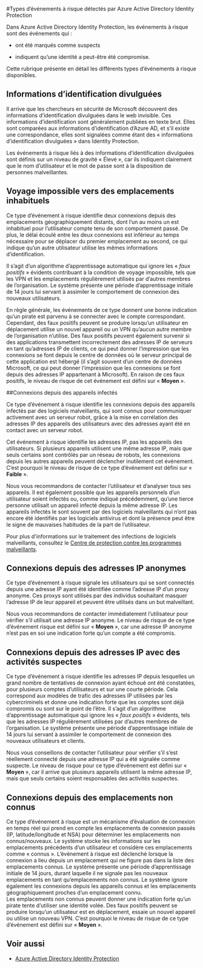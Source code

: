 <properties
	pageTitle="Types d’événements à risque détectés par Azure Active Directory Identity Protection | Microsoft Azure"
	description="Cette rubrique présente en détail les différents types d’événements à risque disponibles dans Azure Active Directory Identity Protection"
	services="active-directory"
	keywords="azure active directory identity protection, cloud app discovery, gestion d’applications, sécurité, risque, niveau de risque, vulnérabilité, stratégie de sécurité"
	documentationCenter=""
	authors="markusvi"
	manager="stevenpo"
	editor=""/>

<tags
	ms.service="active-directory"
	ms.workload="identity"
	ms.tgt_pltfrm="na"
	ms.devlang="na"
	ms.topic="article"
	ms.date="03/04/2016"
	ms.author="markvi"/>

#Types d’événements à risque détectés par Azure Active Directory Identity Protection 

Dans Azure Active Directory Identity Protection, les événements à risque sont des événements qui :

- ont été marqués comme suspects

- indiquent qu’une identité a peut-être été compromise.

Cette rubrique présente en détail les différents types d’événements à risque disponibles.


## Informations d’identification divulguées

Il arrive que les chercheurs en sécurité de Microsoft découvrent des informations d’identification divulguées dans le web invisible. Ces informations d’identification sont généralement publiées en texte brut. Elles sont comparées aux informations d’identification d’Azure AD, et s’il existe une correspondance, elles sont signalées comme étant des « informations d’identification divulguées » dans Identity Protection.

Les événements à risque liés à des informations d’identification divulguées sont définis sur un niveau de gravité « Élevé », car ils indiquent clairement que le nom d’utilisateur et le mot de passe sont à la disposition de personnes malveillantes.

## Voyage impossible vers des emplacements inhabituels

Ce type d’événement à risque identifie deux connexions depuis des emplacements géographiquement distants, dont l’un au moins un est inhabituel pour l’utilisateur compte tenu de son comportement passé. De plus, le délai écoulé entre les deux connexions est inférieur au temps nécessaire pour se déplacer du premier emplacement au second, ce qui indique qu’un autre utilisateur utilise les mêmes informations d’identification.

Il s’agit d’un algorithme d’apprentissage automatique qui ignore les « *faux positifs* » évidents contribuant à la condition de voyage impossible, tels que les VPN et les emplacements régulièrement utilisés par d’autres membres de l’organisation. Le système présente une période d’apprentissage initiale de 14 jours lui servant à assimiler le comportement de connexion des nouveaux utilisateurs.

En règle générale, les événements de ce type donnent une bonne indication qu’un pirate est parvenu à se connecter avec le compte correspondant. Cependant, des faux positifs peuvent se produire lorsqu’un utilisateur en déplacement utilise un nouvel appareil ou un VPN qu’aucun autre membre de l’organisation n’utilise. Des faux positifs peuvent également survenir si des applications transmettent incorrectement des adresses IP de serveurs en tant qu’adresses IP de clients, ce qui peut donner l’impression que les connexions se font depuis le centre de données où le serveur principal de cette application est hébergé (il s’agit souvent d’un centre de données Microsoft, ce qui peut donner l’impression que les connexions se font depuis des adresses IP appartenant à Microsoft). En raison de ces faux positifs, le niveau de risque de cet événement est défini sur « **Moyen** ».

##Connexions depuis des appareils infectés

Ce type d’événement à risque identifie les connexions depuis des appareils infectés par des logiciels malveillants, qui sont connus pour communiquer activement avec un serveur robot, grâce à la mise en corrélation des adresses IP des appareils des utilisateurs avec des adresses ayant été en contact avec un serveur robot.

Cet événement à risque identifie les adresses IP, pas les appareils des utilisateurs. Si plusieurs appareils utilisent une même adresse IP, mais que seuls certains sont contrôlés par un réseau de robots, les connexions depuis les autres appareils peuvent déclencher inutilement cet événement. C’est pourquoi le niveau de risque de ce type d’événement est défini sur « **Faible** ».

Nous vous recommandons de contacter l’utilisateur et d’analyser tous ses appareils. Il est également possible que les appareils personnels d’un utilisateur soient infectés ou, comme indiqué précédemment, qu’une tierce personne utilisait un appareil infecté depuis la même adresse IP. Les appareils infectés le sont souvent par des logiciels malveillants qui n’ont pas encore été identifiés par les logiciels antivirus et dont la présence peut être le signe de mauvaises habitudes de la part de l’utilisateur.

Pour plus d'informations sur le traitement des infections de logiciels malveillants, consultez le [Centre de protection contre les programmes malveillants](http://go.microsoft.com/fwlink/?linkid=335773&clcid=0x409).


## Connexions depuis des adresses IP anonymes

Ce type d’événement à risque signale les utilisateurs qui se sont connectés depuis une adresse IP ayant été identifiée comme l’adresse IP d’un proxy anonyme. Ces proxys sont utilisés par des individus souhaitant masquer l’adresse IP de leur appareil et peuvent être utilisés dans un but malveillant.

Nous vous recommandons de contacter immédiatement l’utilisateur pour vérifier s’il utilisait une adresse IP anonyme. Le niveau de risque de ce type d’événement risque est défini sur « **Moyen** », car une adresse IP anonyme n’est pas en soi une indication forte qu’un compte a été compromis.

## Connexions depuis des adresses IP avec des activités suspectes

Ce type d’événement à risque identifie les adresses IP depuis lesquelles un grand nombre de tentatives de connexion ayant échoué ont été constatées, pour plusieurs comptes d’utilisateurs et sur une courte période. Cela correspond aux modèles de trafic des adresses IP utilisées par les cybercriminels et donne une indication forte que les comptes sont déjà compromis ou sont sur le point de l’être. Il s’agit d’un algorithme d’apprentissage automatique qui ignore les « *faux positifs* » évidents, tels que les adresses IP régulièrement utilisées par d’autres membres de l’organisation. Le système présente une période d’apprentissage initiale de 14 jours lui servant à assimiler le comportement de connexion des nouveaux utilisateurs et clients.

Nous vous conseillons de contacter l’utilisateur pour vérifier s’il s’est réellement connecté depuis une adresse IP qui a été signalée comme suspecte. Le niveau de risque pour ce type d’événement est défini sur « **Moyen** », car il arrive que plusieurs appareils utilisent la même adresse IP, mais que seuls certains soient responsables des activités suspectes.


## Connexions depuis des emplacements non connus

Ce type d’événement à risque est un mécanisme d’évaluation de connexion en temps réel qui prend en compte les emplacements de connexion passés (IP, latitude/longitude et NSA) pour déterminer les emplacements non connus/nouveaux. Le système stocke les informations sur les emplacements précédents d’un utilisateur et considère ces emplacements comme « connus ». L’événement à risque est déclenché lorsque la connexion a lieu depuis un emplacement qui ne figure pas dans la liste des emplacements connus. Le système présente une période d’apprentissage initiale de 14 jours, durant laquelle il ne signale pas les nouveaux emplacements en tant qu’emplacements non connus. Le système ignore également les connexions depuis les appareils connus et les emplacements géographiquement proches d’un emplacement connu. <br> Les emplacements non connus peuvent donner une indication forte qu’un pirate tente d’utiliser une identité volée. Des faux positifs peuvent se produire lorsqu’un utilisateur est en déplacement, essaie un nouvel appareil ou utilise un nouveau VPN. C’est pourquoi le niveau de risque de ce type d’événement est défini sur « **Moyen** ».





## Voir aussi

- [Azure Active Directory Identity Protection](active-directory-identityprotection.md)

<!---HONumber=AcomDC_0309_2016-->
